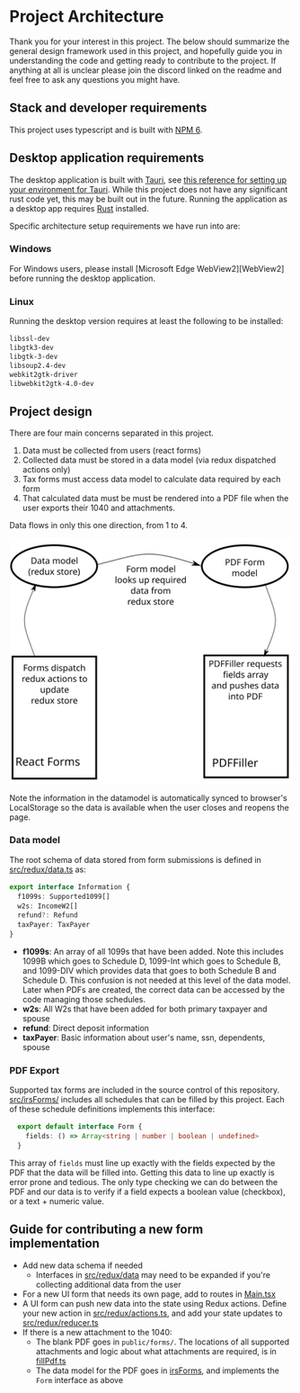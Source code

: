 # Project Architecture

Thank you for your interest in this project. The below should summarize the general design framework used in this project, and hopefully guide you in understanding the code and getting ready to contribute to the project. If anything at all is unclear please join the discord linked on the readme and feel free to ask any questions you might have.

## Stack and developer requirements

This project uses typescript and is built with [NPM 6][npm-install].

## Desktop application requirements

The desktop application is built with [Tauri][tauri-root], see [this reference for setting up your environment for Tauri](https://tauri.studio/en/docs/getting-started/intro/#setting-up-your-environment). While this project does not have any significant rust code yet, this may be built out in the future. Running the application as a desktop app requires [Rust][rust-root] installed.

Specific architecture setup requirements we have run into are:

### Windows
For Windows users, please install [Microsoft Edge WebView2][WebView2] before running the desktop application.

### Linux
Running the desktop version requires at least the following to be installed:

```
libssl-dev
libgtk3-dev
libgtk-3-dev
libsoup2.4-dev
webkit2gtk-driver 
libwebkit2gtk-4.0-dev
```

## Project design

There are four main concerns separated in this project.

1. Data must be collected from users (react forms)
2. Collected data must be stored in a data model (via redux dispatched actions only)
3. Tax forms must access data model to calculate data required by each form
4. That calculated data must be must be rendered into a PDF file when the user exports their 1040 and attachments.

Data flows in only this one direction, from 1 to 4.

![Data flow](dataflow.svg)

Note the information in the datamodel is automatically synced to browser's LocalStorage so the data is available when the user closes and reopens the page.

### Data model

The root schema of data stored from form submissions is defined in [src/redux/data.ts](../src/redux/data.ts) as:

```ts
export interface Information {
  f1099s: Supported1099[]
  w2s: IncomeW2[]
  refund?: Refund
  taxPayer: TaxPayer   
}
```

* **f1099s**: An array of all 1099s that have been added. Note this includes 1099B which goes to Schedule D, 1099-Int which goes to Schedule B, and 1099-DIV which provides data that goes to both Schedule B and Schedule D. This confusion is not needed at this level of the data model. Later when PDFs are created, the correct data can be accessed by the code managing those schedules.
* **w2s**: All W2s that have been added for both primary taxpayer and spouse
* **refund**: Direct deposit information
* **taxPayer**: Basic information about user's name, ssn, dependents, spouse

### PDF Export

Supported tax forms are included in the source control of this repository. [src/irsForms/](../src/irsForms/) includes all schedules that can be filled by this project. Each of these schedule definitions implements this interface:

  ```ts
    export default interface Form {
      fields: () => Array<string | number | boolean | undefined>
    }
  ```

This array of `fields` must line up exactly with the fields expected by the PDF that the data will be filled into. Getting this data to line up exactly is error prone and tedious. The only type checking we can do between the PDF and our data is to verify if a field expects a boolean value (checkbox), or a text + numeric value.

## Guide for contributing a new form implementation

* Add new data schema if needed
  * Interfaces in [src/redux/data](../src/redux/data.ts) may need to be expanded if you're collecting additional data from the user
* For a new UI form that needs its own page, add to routes in [Main.tsx](../src/components/Main.tsx)
* A UI form can push new data into the state using Redux actions. Define your new action in [src/redux/actions.ts](../src/redux/actions.ts), and add your state updates to [src/redux/reducer.ts](../src/redux/reducer.ts)
* If there is a new attachment to the 1040:
  * The blank PDF goes in `public/forms/`. The locations of all supported attachments and logic about what attachments are required, is in [fillPdf.ts](../src/pdfFiller/fillPdf.ts)
  * The data model for the PDF goes in [irsForms](../src/irsForms), and implements the `Form` interface as above

[npm-install]: https://www.npmjs.com/get-npm
[tauri-root]: https://tauri.studio/
[rust-root]: https://www.rust-lang.org/
